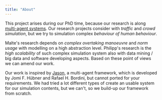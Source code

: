 ```yaml
---
title: "About"
---
```

This project arises during our PhD time, because our research is along [multi-agent systems](https://en.wikipedia.org/wiki/Multi-agent_system). Our research projects consider with _traffic_ and _crowd simulation_, but we try to simulation complex _behaviour of human behaviour_.

Malte's research depends on _complex overtaking manoeuvre_ and _norm usage_ with modelling on a high abstraction level. Philipp's research is the _high scalability_ of such complex simulation system also with data mining / big data and software developing aspects. Based on these point of views we can amend our work.

Our work is inspired by [Jason](http://jason.sourceforge.net/), a multi-agent framework, which is developed by Jomi F. Hübner and Rafael H. Bordini, but cannot ported for your requirements. We had tried a lot different types of create an usable system for our simulation contents, but we can't, so we build-up our framework from scratch.
